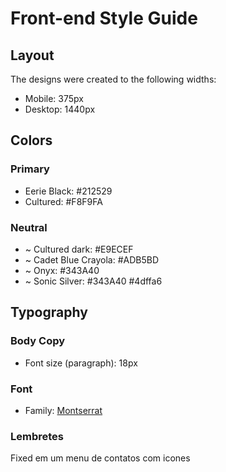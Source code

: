 # Front-end Style Guide

## Layout

The designs were created to the following widths:

-   Mobile: 375px
-   Desktop: 1440px

## Colors

### Primary

-   Eerie Black: #212529
-   Cultured: #F8F9FA

### Neutral

-   ~ Cultured dark: #E9ECEF
-   ~ Cadet Blue Crayola: #ADB5BD
-   ~ Onyx: #343A40
-   ~ Sonic Silver: #343A40
    #4dffa6

## Typography

### Body Copy

-   Font size (paragraph): 18px

### Font

-   Family: [Montserrat](https://fonts.google.com/specimen/Montserrat)

### Lembretes

Fixed em um menu de contatos com icones

